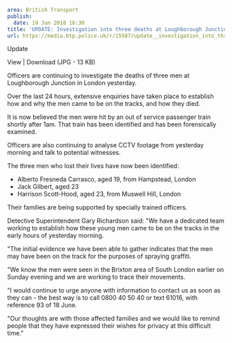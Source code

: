 ```yaml
area: British Transport
publish:
  date: 19 Jun 2018 16:30
title: 'UPDATE: Investigation into three deaths at Loughborough Junction'
url: https://media.btp.police.uk/r/15587/update__investigation_into_three_deaths_at_loughb
```

Update

View | Download (JPG - 13 KB)

Officers are continuing to investigate the deaths of three men at Loughborough Junction in London yesterday.

Over the last 24 hours, extensive enquiries have taken place to establish how and why the men came to be on the tracks, and how they died.

It is now believed the men were hit by an out of service passenger train shortly after 1am. That train has been identified and has been forensically examined.

Officers are also continuing to analyse CCTV footage from yesterday morning and talk to potential witnesses.

The three men who lost their lives have now been identified:

 * Alberto Fresneda Carrasco, aged 19, from Hampstead, London
 * Jack Gilbert, aged 23
 * Harrison Scott-Hood, aged 23, from Muswell Hill, London

Their families are being supported by specially trained officers.

Detective Superintendent Gary Richardson said: "We have a dedicated team working to establish how these young men came to be on the tracks in the early hours of yesterday morning.

"The initial evidence we have been able to gather indicates that the men may have been on the track for the purposes of spraying graffiti.

"We know the men were seen in the Brixton area of South London earlier on Sunday evening and we are working to trace their movements.

"I would continue to urge anyone with information to contact us as soon as they can - the best way is to call 0800 40 50 40 or text 61016, with reference 93 of 18 June.

"Our thoughts are with those affected families and we would like to remind people that they have expressed their wishes for privacy at this difficult time."
